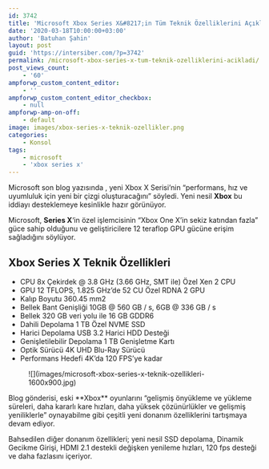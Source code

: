 ```yaml
---
id: 3742
title: 'Microsoft Xbox Series X&#8217;in Tüm Teknik Özelliklerini Açıkladı'
date: '2020-03-18T10:00:00+03:00'
author: 'Batuhan Şahin'
layout: post
guid: 'https://intersiber.com/?p=3742'
permalink: /microsoft-xbox-series-x-tum-teknik-ozelliklerini-acikladi/
post_views_count:
    - '60'
ampforwp_custom_content_editor:
    - ''
ampforwp_custom_content_editor_checkbox:
    - null
ampforwp-amp-on-off:
    - default
image: images/xbox-series-x-teknik-ozellikler.png
categories:
    - Konsol
tags:
    - microsoft
    - 'xbox series x'
---
```


Microsoft son blog yazısında , yeni Xbox X Serisi’nin “performans, hız ve uyumluluk için yeni bir çizgi oluşturacağını” söyledi. Yeni nesil **Xbox** bu iddiayı desteklemeye kesinlikle hazır görünüyor.

Microsoft, **Series X**‘in özel işlemcisinin “Xbox One X’in sekiz katından fazla” güce sahip olduğunu ve geliştiricilere 12 teraflop GPU gücüne erişim sağladığını söylüyor.

## Xbox Series X Teknik Özellikleri

- CPU 8x Çekirdek @ 3.8 GHz (3.66 GHz, SMT ile) Özel Xen 2 CPU
- GPU 12 TFLOPS, 1.825 GHz’de 52 CU Özel RDNA 2 GPU
- Kalıp Boyutu 360.45 mm2
- Bellek Bant Genişliği 10GB @ 560 GB / s, 6GB @ 336 GB / s
- Bellek 320 GB veri yolu ile 16 GB GDDR6
- Dahili Depolama 1 TB Özel NVME SSD
- Harici Depolama USB 3.2 Harici HDD Desteği
- Genişletilebilir Depolama 1 TB Genişletme Kartı
- Optik Sürücü 4K UHD Blu-Ray Sürücü
- Performans Hedefi 4K’da 120 FPS’ye kadar

<figure class="wp-block-image size-large">![](images/microsoft-xbox-series-x-teknik-ozellikleri-1600x900.jpg)</figure>Blog gönderisi, eski **Xbox** oyunlarını “gelişmiş önyükleme ve yükleme süreleri, daha kararlı kare hızları, daha yüksek çözünürlükler ve gelişmiş yeniliklerle” oynayabilme gibi çeşitli yeni donanım özelliklerini tartışmaya devam ediyor.

Bahsedilen diğer donanım özellikleri; yeni nesil SSD depolama, Dinamik Gecikme Girişi, HDMI 2.1 destekli değişken yenileme hızları, 120 fps desteği ve daha fazlasını içeriyor.